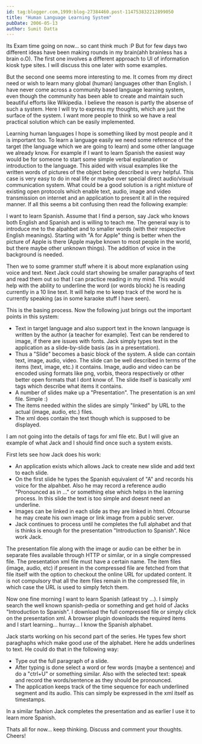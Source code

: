 ```yaml
---
id: tag:blogger.com,1999:blog-27384460.post-114753832212899050
title: "Human Language Learning System"
pubDate: 2006-05-13
author: Sumit Datta
---
```


Its Exam time going on now... so cant think much :P But for few days two different ideas have been making rounds in my brain(ahh brainless has a brain o.O). The first one involves a different approach to UI of information kiosk type sites. I will discuss this one later with some examples.  

But the second one seems more interesting to me. It comes from my direct need or wish to learn many global (human) languages other than English. I have never come across a community based language learning system, even though the community has been able to create and maintain such beautiful efforts like Wikipedia. I believe the reason is partly the absense of such a system. Here I will try to express my thoughts, which are just the surface of the system. I want more people to think so we have a real practical solution which can be easily implemented.  

Learning human languages I hope is something liked by most people and it is important too. To learn a language easily we need some reference of the target (the language which we are going to learn) and some other language we already know. For example if I want to learn Spanish the easiest way would be for someone to start some simple verbal explanation or introduction to the language. This aided with visual examples like the written words of pictures of the object being described is very helpful. This case is very easy to do in real life or maybe over special direct audio/visual communication system. What could be a good solution is a right mixture of existing open protocols which enable text, audio, image and video transmission on internet and an application to present it all in the required manner. If all this seems a bit confusing then read the following example:  

I want to learn Spanish. Assume that I find a person, say Jack who knows both English and Spanish and is willing to teach me. The general way is to introduce me to the alpahbet and to smaller words (with their respective English meanings). Starting with "A for Apple" thing is better when the picture of Apple is there (Apple maybe known to most people in the world, but there maybe other unknown things). The addition of voice in the background is needed.  

Then we to some grammer stuff where it is about more explanation using voice and text. Next Jack could start showing be smaller paragraphs of text and read them out so that I can practice reading in my mind. This would help with the ability to underline the word (or words block) he is reading currently in a 10 line text. It will help me to keep track of the word he is currently speaking (as in some karaoke stuff I have seen).  

This is the basing process. Now the following just brings out the important points in this system:
* Text in target language and also support text in the known language is written by the author (a teacher for example). Text can be rendered to image, if there are issues with fonts. Jack simply types text in the application as a slide-by-slide basis (as in a presentation).
* Thus a "Slide" becomes a basic block of the system. A slide can contain text, image, audio, video. The slide can be well described in terms of the items (text, image, etc.) it contains. Image, audio and video can be encoded using formats like png, vorbis, theora respectively or other better open formats that I dont know of. The slide itself is basically xml tags which describe what items it contains.
* A number of slides make up a "Presentation". The presentation is an xml file. Simple :)
* The items needed within the slides are simply "linked" by URL to the actual (image, audio, etc.) files.
* The xml does contain the text though which is supposed to be displayed.

I am not going into the details of tags for xml file etc. But I will give an example of what Jack and I should find once such a system exists.  

First lets see how Jack does his work:
* An application exists which allows Jack to create new slide and add text to each slide.
* On the first slide he types the Spanish equivalent of "A" and records his voice for the alpahbet. Also he may record a reference audio "Pronounced as in ..." or something else which helps in the learning process. In this slide the text is too simple and doesnt need an underline.
* Images can be linked in each slide as they are linked in html. Ofcourse he may create his own image or link image from a public server.
* Jack continues to process until he completes the full alphabet and that is thinks is enough for the presentation "Introduction to Spanish". Nice work Jack.

The presentation file along with the image or audio can be either be in separate files available through HTTP or similar, or in a single compressed file. The presentation xml file must have a certain name. The item files (image, audio, etc) if present in the compressed file are fetched from that file itself with the option to checkout the online URL for updated content. It is not compulsory that all the item files remain in the compressed file, in which case the URL is used to simply fetch them.  

Now one fine morning I want to learn Spanish (atleast try ...). I simply search the well known spanish-pedia or something and get hold of Jacks "Introduction to Spanish". I download the full compressed file or simply click on the presentation xml. A browser plugin downloads the required items and I start learning... hurray... I know the Spanish alphabet.  

Jack starts working on his second part of the series. He types few short paraghaphs which make good use of the alphabet. Here he adds underlines to text. He could do that in the following way:
* Type out the full paragraph of a slide.
* After typing is done select a word or few words (maybe a sentence) and do a "ctrl+U" or something similar. Also with the selected text: speak and record the words/sentence as they should be pronounced.
* The application keeps track of the time sequence for each underlined segment and its audio. This can simply be expressed in the xml itself as timestamps.

In a similar fashion Jack completes the presentation and as earlier I use it to learn more Spanish.  

Thats all for now... keep thinking. Discuss and comment your thoughts. Cheers!